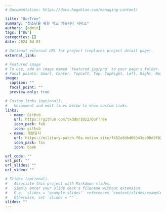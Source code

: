 ```yaml
---
# Documentation: https://docs.hugoblox.com/managing-content/

title: "OurTree"
summary: "청소년을 위한 학교 커뮤니티 서비스"
authors: [admin]
tags: ["BE"]
categories: []
date: 2024-04-01

# Optional external URL for project (replaces project detail page).
external_link:

# Featured image
# To use, add an image named `featured.jpg/png` to your page's folder.
# Focal points: Smart, Center, TopLeft, Top, TopRight, Left, Right, BottomLeft, Bottom, BottomRight.
image:
  caption: ""
  focal_point: ""
  preview_only: true

# Custom links (optional).
#   Uncomment and edit lines below to show custom links.
links:
  - name: GitHub
    url: https://github.com/tkddnr1022/OurTree
    icon_pack: fab
    icon: github
  - name: 개발일지
    url: https://military-patch-f0a.notion.site/f452e8dbd09343ee90d9f82d6ea030cb?pvs=4
    icon_pack: fas
    icon: book

url_code: ""
url_pdf: ""
url_slides: ""
url_video: ""

# Slides (optional).
#   Associate this project with Markdown slides.
#   Simply enter your slide deck's filename without extension.
#   E.g. `slides = "example-slides"` references `content/slides/example-slides.md`.
#   Otherwise, set `slides = ""`.
slides: ""
---
```

